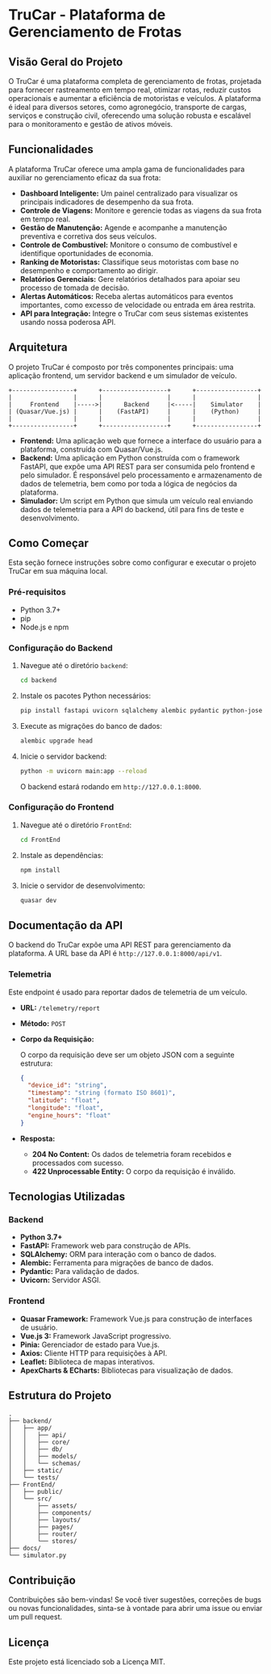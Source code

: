 # TruCar - Plataforma de Gerenciamento de Frotas

## Visão Geral do Projeto

O TruCar é uma plataforma completa de gerenciamento de frotas, projetada para fornecer rastreamento em tempo real, otimizar rotas, reduzir custos operacionais e aumentar a eficiência de motoristas e veículos. A plataforma é ideal para diversos setores, como agronegócio, transporte de cargas, serviços e construção civil, oferecendo uma solução robusta e escalável para o monitoramento e gestão de ativos móveis.

## Funcionalidades

A plataforma TruCar oferece uma ampla gama de funcionalidades para auxiliar no gerenciamento eficaz da sua frota:

- **Dashboard Inteligente:** Um painel centralizado para visualizar os principais indicadores de desempenho da sua frota.
- **Controle de Viagens:** Monitore e gerencie todas as viagens da sua frota em tempo real.
- **Gestão de Manutenção:** Agende e acompanhe a manutenção preventiva e corretiva dos seus veículos.
- **Controle de Combustível:** Monitore o consumo de combustível e identifique oportunidades de economia.
- **Ranking de Motoristas:** Classifique seus motoristas com base no desempenho e comportamento ao dirigir.
- **Relatórios Gerenciais:** Gere relatórios detalhados para apoiar seu processo de tomada de decisão.
- **Alertas Automáticos:** Receba alertas automáticos para eventos importantes, como excesso de velocidade ou entrada em área restrita.
- **API para Integração:** Integre o TruCar com seus sistemas existentes usando nossa poderosa API.

## Arquitetura

O projeto TruCar é composto por três componentes principais: uma aplicação frontend, um servidor backend e um simulador de veículo.

```
+-----------------+      +------------------+      +-----------------+
|                 |      |                  |      |                 |
|     Frontend    |----->|      Backend     |<-----|    Simulator    |
| (Quasar/Vue.js) |      |    (FastAPI)     |      |    (Python)     |
|                 |      |                  |      |                 |
+-----------------+      +------------------+      +-----------------+
```

- **Frontend:** Uma aplicação web que fornece a interface do usuário para a plataforma, construída com Quasar/Vue.js.
- **Backend:** Uma aplicação em Python construída com o framework FastAPI, que expõe uma API REST para ser consumida pelo frontend e pelo simulador. É responsável pelo processamento e armazenamento de dados de telemetria, bem como por toda a lógica de negócios da plataforma.
- **Simulador:** Um script em Python que simula um veículo real enviando dados de telemetria para a API do backend, útil para fins de teste e desenvolvimento.

## Como Começar

Esta seção fornece instruções sobre como configurar e executar o projeto TruCar em sua máquina local.

### Pré-requisitos

- Python 3.7+
- pip
- Node.js e npm

### Configuração do Backend

1. Navegue até o diretório `backend`:
   ```bash
   cd backend
   ```
2. Instale os pacotes Python necessários:
   ```bash
   pip install fastapi uvicorn sqlalchemy alembic pydantic python-jose passlib bcrypt
   ```
3. Execute as migrações do banco de dados:
   ```bash
   alembic upgrade head
   ```
4. Inicie o servidor backend:
   ```bash
   python -m uvicorn main:app --reload
   ```
   O backend estará rodando em `http://127.0.0.1:8000`.

### Configuração do Frontend

1. Navegue até o diretório `FrontEnd`:
   ```bash
   cd FrontEnd
   ```
2. Instale as dependências:
   ```bash
   npm install
   ```
3. Inicie o servidor de desenvolvimento:
   ```bash
   quasar dev
   ```


## Documentação da API

O backend do TruCar expõe uma API REST para gerenciamento da plataforma. A URL base da API é `http://127.0.0.1:8000/api/v1`.

### Telemetria

Este endpoint é usado para reportar dados de telemetria de um veículo.

- **URL:** `/telemetry/report`
- **Método:** `POST`
- **Corpo da Requisição:**

  O corpo da requisição deve ser um objeto JSON com a seguinte estrutura:

  ```json
  {
    "device_id": "string",
    "timestamp": "string (formato ISO 8601)",
    "latitude": "float",
    "longitude": "float",
    "engine_hours": "float"
  }
  ```

- **Resposta:**
  - **204 No Content:** Os dados de telemetria foram recebidos e processados com sucesso.
  - **422 Unprocessable Entity:** O corpo da requisição é inválido.

## Tecnologias Utilizadas

### Backend

- **Python 3.7+**
- **FastAPI:** Framework web para construção de APIs.
- **SQLAlchemy:** ORM para interação com o banco de dados.
- **Alembic:** Ferramenta para migrações de banco de dados.
- **Pydantic:** Para validação de dados.
- **Uvicorn:** Servidor ASGI.

### Frontend

- **Quasar Framework:** Framework Vue.js para construção de interfaces de usuário.
- **Vue.js 3:** Framework JavaScript progressivo.
- **Pinia:** Gerenciador de estado para Vue.js.
- **Axios:** Cliente HTTP para requisições à API.
- **Leaflet:** Biblioteca de mapas interativos.
- **ApexCharts & ECharts:** Bibliotecas para visualização de dados.

## Estrutura do Projeto

```
.
├── backend/
│   ├── app/
│   │   ├── api/
│   │   ├── core/
│   │   ├── db/
│   │   ├── models/
│   │   └── schemas/
│   ├── static/
│   └── tests/
├── FrontEnd/
│   ├── public/
│   └── src/
│       ├── assets/
│       ├── components/
│       ├── layouts/
│       ├── pages/
│       ├── router/
│       └── stores/
├── docs/
└── simulator.py
```

## Contribuição

Contribuições são bem-vindas! Se você tiver sugestões, correções de bugs ou novas funcionalidades, sinta-se à vontade para abrir uma issue ou enviar um pull request.

## Licença

Este projeto está licenciado sob a Licença MIT.
